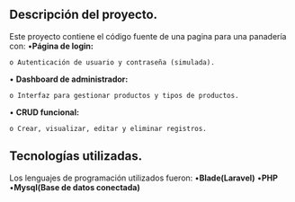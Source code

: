
## Descripción del proyecto.

Este proyecto contiene el código fuente de una pagina para una panadería con: 
•**Página de login:**

	o Autenticación de usuario y contraseña (simulada).

• **Dashboard de administrador:**

	o Interfaz para gestionar productos y tipos de productos.

• **CRUD funcional:**

	o Crear, visualizar, editar y eliminar registros.

## Tecnologías utilizadas.
Los lenguajes de programación utilizados fueron:
•**Blade(Laravel)**
•**PHP**
•**Mysql(Base de datos conectada)**
